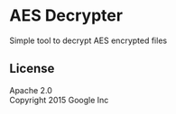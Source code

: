 # AES Decrypter

Simple tool to decrypt AES encrypted files

## License

Apache 2.0  
Copyright 2015 Google Inc

